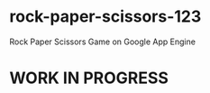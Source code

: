 # rock-paper-scissors-123
Rock Paper Scissors Game on Google App Engine

WORK IN PROGRESS
================

